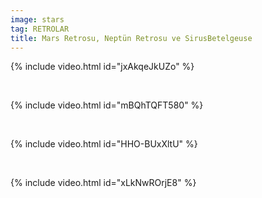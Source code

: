 ```yaml
---
image: stars
tag: RETROLAR
title: Mars Retrosu, Neptün Retrosu ve SirusBetelgeuse
---
```


{% include video.html id="jxAkqeJkUZo" %}

<br/>

{% include video.html id="mBQhTQFT580" %}

<br/>

{% include video.html id="HHO-BUxXltU" %}

<br/>

{% include video.html id="xLkNwROrjE8" %}


